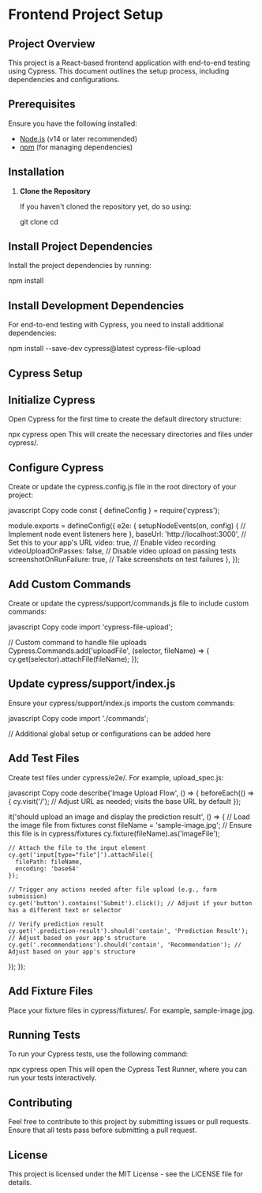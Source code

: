 # Frontend Project Setup

## Project Overview

This project is a React-based frontend application with end-to-end testing using Cypress. This document outlines the setup process, including dependencies and configurations.

## Prerequisites

Ensure you have the following installed:
- [Node.js](https://nodejs.org/) (v14 or later recommended)
- [npm](https://www.npmjs.com/) (for managing dependencies)

## Installation

1. **Clone the Repository**

   If you haven't cloned the repository yet, do so using:

   git clone <repository-url>
   cd <repository-directory>

## Install Project Dependencies

Install the project dependencies by running:

npm install

## Install Development Dependencies

For end-to-end testing with Cypress, you need to install additional dependencies:

npm install --save-dev cypress@latest cypress-file-upload

## Cypress Setup

## Initialize Cypress

Open Cypress for the first time to create the default directory structure:

npx cypress open
This will create the necessary directories and files under cypress/.

## Configure Cypress

Create or update the cypress.config.js file in the root directory of your project:

javascript
Copy code
const { defineConfig } = require('cypress');

module.exports = defineConfig({
  e2e: {
    setupNodeEvents(on, config) {
      // Implement node event listeners here
    },
    baseUrl: 'http://localhost:3000', // Set this to your app's URL
    video: true, // Enable video recording
    videoUploadOnPasses: false, // Disable video upload on passing tests
    screenshotOnRunFailure: true, // Take screenshots on test failures
  },
});

## Add Custom Commands
Create or update the cypress/support/commands.js file to include custom commands:

javascript
Copy code
import 'cypress-file-upload';

// Custom command to handle file uploads
Cypress.Commands.add('uploadFile', (selector, fileName) => {
  cy.get(selector).attachFile(fileName);
});

## Update cypress/support/index.js
Ensure your cypress/support/index.js imports the custom commands:

javascript
Copy code
import './commands';

// Additional global setup or configurations can be added here

## Add Test Files
Create test files under cypress/e2e/. For example, upload_spec.js:

javascript
Copy code
describe('Image Upload Flow', () => {
  beforeEach(() => {
    cy.visit('/'); // Adjust URL as needed; visits the base URL by default
  });

  it('should upload an image and display the prediction result', () => {
    // Load the image file from fixtures
    const fileName = 'sample-image.jpg'; // Ensure this file is in cypress/fixtures
    cy.fixture(fileName).as('imageFile');

    // Attach the file to the input element
    cy.get('input[type="file"]').attachFile({
      filePath: fileName,
      encoding: 'base64'
    });

    // Trigger any actions needed after file upload (e.g., form submission)
    cy.get('button').contains('Submit').click(); // Adjust if your button has a different text or selector

    // Verify prediction result
    cy.get('.prediction-result').should('contain', 'Prediction Result'); // Adjust based on your app's structure
    cy.get('.recommendations').should('contain', 'Recommendation'); // Adjust based on your app's structure
  });
});

## Add Fixture Files

Place your fixture files in cypress/fixtures/. For example, sample-image.jpg.

## Running Tests
To run your Cypress tests, use the following command:

npx cypress open
This will open the Cypress Test Runner, where you can run your tests interactively.

## Contributing
Feel free to contribute to this project by submitting issues or pull requests. Ensure that all tests pass before submitting a pull request.

## License
This project is licensed under the MIT License - see the LICENSE file for details.